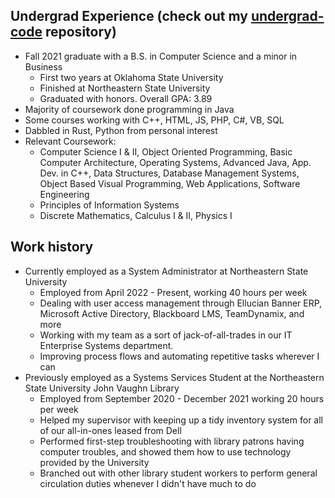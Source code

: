 ## Undergrad Experience (check out my [undergrad-code](https://github.com/kadenscroggins/undergrad-code) repository)
* Fall 2021 graduate with a B.S. in Computer Science and a minor in Business
  - First two years at Oklahoma State University
  - Finished at Northeastern State University
  - Graduated with honors. Overall GPA: 3.89
* Majority of coursework done programming in Java
* Some courses working with C++, HTML, JS, PHP, C#, VB, SQL
* Dabbled in Rust, Python from personal interest
* Relevant Coursework:
  - Computer Science I & II, Object Oriented Programming, Basic Computer Architecture, Operating Systems, Advanced Java, App. Dev. in C++, Data Structures, Database Management Systems, Object Based Visual Programming, Web Applications, Software Engineering
  - Principles of Information Systems
  - Discrete Mathematics, Calculus I & II, Physics I
## Work history
* Currently employed as a System Administrator at Northeastern State University
  - Employed from April 2022 - Present, working 40 hours per week
  - Dealing with user access management through Ellucian Banner ERP, Microsoft Active Directory, Blackboard LMS, TeamDynamix, and more
  - Working with my team as a sort of jack-of-all-trades in our IT Enterprise Systems department.
  - Improving process flows and automating repetitive tasks wherever I can
* Previously employed as a Systems Services Student at the Northeastern State University John Vaughn Library
  - Employed from September 2020 - December 2021 working 20 hours per week
  - Helped my supervisor with keeping up a tidy inventory system for all of our all-in-ones leased from Dell
  - Performed first-step troubleshooting with library patrons having computer troubles, and showed them how to use technology provided by the University
  - Branched out with other library student workers to perform general circulation duties whenever I didn't have much to do
<!--
TODO:
* Add goals section
-->
